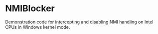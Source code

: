 # NMIBlocker
Demonstration code for intercepting and disabling NMI handling on Intel CPUs in Windows kernel mode.

